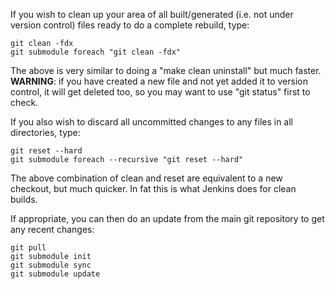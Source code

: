 If you wish to clean up your area of all built/generated (i.e. not under version control) files ready to do a complete rebuild, type:
```
git clean -fdx
git submodule foreach "git clean -fdx"
```

The above is very similar to doing a "make clean uninstall" but much faster. **WARNING**: if you have created a new file and not yet added it to version control, it will get deleted too, so you may want to use "git status" first to check.
 
If you also wish to discard all uncommitted changes to any files in all directories, type:
```
git reset --hard
git submodule foreach --recursive "git reset --hard"
```

The above combination of clean and reset are equivalent to a new checkout, but much quicker. In fat this is what Jenkins does for clean builds.

If appropriate, you can then do an update from the main git repository to get any recent changes:
```
git pull
git submodule init
git submodule sync
git submodule update
```

